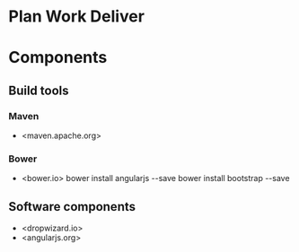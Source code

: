 # Plan Work Deliver

# Components

## Build tools

### Maven
* <maven.apache.org>

### Bower
* <bower.io>
        bower install angularjs --save
        bower install bootstrap --save

## Software components
* <dropwizard.io>
* <angularjs.org>

